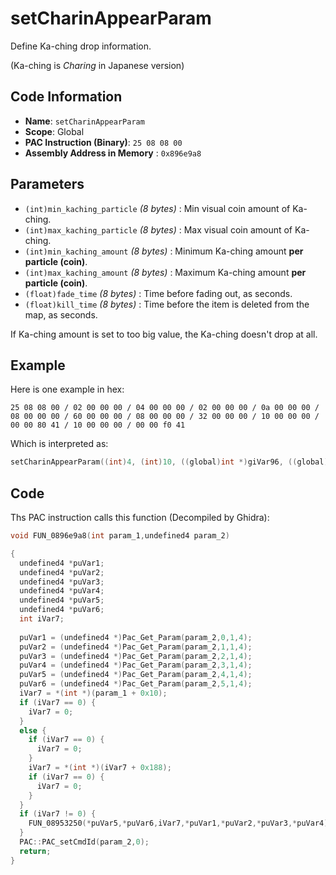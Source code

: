 # setCharinAppearParam

Define Ka-ching drop information.

(Ka-ching is *Charing* in Japanese version)

## Code Information

- **Name**: `setCharinAppearParam`
- **Scope**: Global
- **PAC Instruction (Binary)**: `25 08 08 00`
- **Assembly Address in Memory** : `0x896e9a8`

## Parameters

- `(int)min_kaching_particle` *(8 bytes)* : Min visual coin amount of Ka-ching.
- `(int)max_kaching_particle` *(8 bytes)* : Max visual coin amount of Ka-ching.
- `(int)min_kaching_amount` *(8 bytes)* : Minimum Ka-ching amount **per particle (coin)**.
- `(int)max_kaching_amount` *(8 bytes)* : Maximum Ka-ching amount **per particle (coin)**.
- `(float)fade_time` *(8 bytes)* : Time before fading out, as seconds.
- `(float)kill_time` *(8 bytes)* : Time before the item is deleted from the map, as seconds.

If Ka-ching amount is set to too big value, the Ka-ching doesn't drop at all.

## Example

Here is one example in hex:

```25 08 08 00 / 02 00 00 00 / 04 00 00 00 / 02 00 00 00 / 0a 00 00 00 / 08 00 00 00 / 60 00 00 00 / 08 00 00 00 / 32 00 00 00 / 10 00 00 00 / 00 00 80 41 / 10 00 00 00 / 00 00 f0 41```

Which is interpreted as:

```c
setCharinAppearParam((int)4, (int)10, ((global)int *)giVar96, ((global)int *)giVar50, (float)16, (float)30)
```

## Code

Ths PAC instruction calls this function (Decompiled by Ghidra):

```c
void FUN_0896e9a8(int param_1,undefined4 param_2)

{
  undefined4 *puVar1;
  undefined4 *puVar2;
  undefined4 *puVar3;
  undefined4 *puVar4;
  undefined4 *puVar5;
  undefined4 *puVar6;
  int iVar7;
  
  puVar1 = (undefined4 *)Pac_Get_Param(param_2,0,1,4);
  puVar2 = (undefined4 *)Pac_Get_Param(param_2,1,1,4);
  puVar3 = (undefined4 *)Pac_Get_Param(param_2,2,1,4);
  puVar4 = (undefined4 *)Pac_Get_Param(param_2,3,1,4);
  puVar5 = (undefined4 *)Pac_Get_Param(param_2,4,1,4);
  puVar6 = (undefined4 *)Pac_Get_Param(param_2,5,1,4);
  iVar7 = *(int *)(param_1 + 0x10);
  if (iVar7 == 0) {
    iVar7 = 0;
  }
  else {
    if (iVar7 == 0) {
      iVar7 = 0;
    }
    iVar7 = *(int *)(iVar7 + 0x188);
    if (iVar7 == 0) {
      iVar7 = 0;
    }
  }
  if (iVar7 != 0) {
    FUN_08953250(*puVar5,*puVar6,iVar7,*puVar1,*puVar2,*puVar3,*puVar4);
  }
  PAC::PAC_setCmdId(param_2,0);
  return;
}
```


